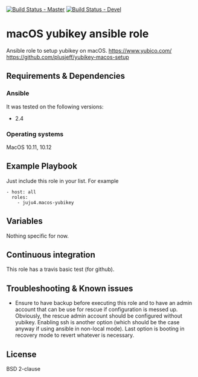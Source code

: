 [![Build Status - Master](https://travis-ci.org/juju4/ansible-macos-yubikey.svg?branch=master)](https://travis-ci.org/juju4/ansible-macos-yubikey)
[![Build Status - Devel](https://travis-ci.org/juju4/ansible-macos-yubikey.svg?branch=devel)](https://travis-ci.org/juju4/ansible-macos-yubikey/branches)
# macOS yubikey ansible role

Ansible role to setup yubikey on macOS.
https://www.yubico.com/
https://github.com/plusjeff/yubikey-macos-setup

## Requirements & Dependencies

### Ansible
It was tested on the following versions:
 * 2.4

### Operating systems

MacOS 10.11, 10.12

## Example Playbook

Just include this role in your list.
For example

```
- host: all
  roles:
    - juju4.macos-yubikey
```

## Variables

Nothing specific for now.

## Continuous integration

This role has a travis basic test (for github).

## Troubleshooting & Known issues

* Ensure to have backup before executing this role and to have an admin account that can be use for rescue if configuration is messed up. Obviously, the rescue admin account should be configured without yubikey. Enabling ssh is another option (which should be the case anyway if using ansible in non-local mode). Last option is booting in recovery mode to revert whatever is necessary.


## License

BSD 2-clause

